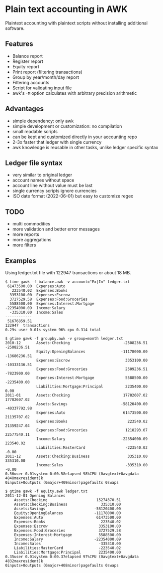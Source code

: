 # Plain text accounting in AWK
Plaintext accounting with plaintext scripts without installing additional software.


## Features

- Balance report
- Register report
- Equity report
- Print report (filtering transactions)
- Group by year/month/day report
- Filtering accounts
- Script for validating input file
- awk's `-M` option calculates with arbitrary precision arithmetic 

## Advantages

- simple dependency: only awk
- simple development or customization: no compilation
- small readable scripts
- can be kept and customized directly in your accounting repo
- 2-3x faster that ledger with single currency
- awk knowledge is reusable in other tasks, unlike ledger specific syntax

## Ledger file syntax
- very similar to original ledger
- account names without space
- account line without value must be last
- single currency scripts ignore currencies
- ISO date format (2022-06-01) but easy to customize regex

## TODO

- multi commodities
- more validation and better error messages
- more reports
- more aggregations
- more filters

## Examples
Using ledger.txt file with 122947 transactions or about 18 MB.

```
$ time gawk -f balance.awk -v account="Ex|In" ledger.txt
 61473500.00  Expenses:Auto
   223540.02  Expenses:Books
  3353100.00  Expenses:Escrow
  3727529.58  Expenses:Food:Groceries
  5588500.00  Expenses:Interest:Mortgage
-22354000.09  Income:Salary
  -335310.00  Income:Sales
------------
 51676859.51
122947  transactions
0.29s user 0.01s system 96% cpu 0.314 total
```

```
$ gtime gawk -f groupby.awk -v group=month ledger.txt
2010-12       Assets:Checking                        -2508236.51      -2508236.51
              Equity:OpeningBalances                -11178000.00     -13686236.51
              Expenses:Escrow                         3353100.00     -10333136.51
              Expenses:Food:Groceries                 2509236.51      -7823900.00
              Expenses:Interest:Mortgage              5588500.00      -2235400.00
              Liabilities:Mortgage:Principal          2235400.00             0.00
2011-01       Assets:Checking                        17782607.02      17782607.02
              Assets:Savings                        -58120400.00     -40337792.98
              Expenses:Auto                          61473500.00      21135707.02
              Expenses:Books                           223540.02      21359247.04
              Expenses:Food:Groceries                 1218293.07      22577540.11
              Income:Salary                         -22354000.09        223540.02
              Liabilities:MasterCard                  -223540.02            -0.00
2011-12       Assets:Checking:Business                 335310.00        335310.00
              Income:Sales                            -335310.00            -0.00
0.56user 0.01system 0:00.58elapsed 98%CPU (0avgtext+0avgdata 4848maxresident)k
0inputs+0outputs (0major+409minor)pagefaults 0swaps
```

```
$ gtime gawk -f equity.awk ledger.txt
2011-12-01 Opening Balances
    Assets:Checking                      15274370.51
    Assets:Checking:Business               335310.00
    Assets:Savings                      -58120400.00
    Equity:OpeningBalances              -11178000.00
    Expenses:Auto                        61473500.00
    Expenses:Books                         223540.02
    Expenses:Escrow                       3353100.00
    Expenses:Food:Groceries               3727529.58
    Expenses:Interest:Mortgage            5588500.00
    Income:Salary                       -22354000.09
    Income:Sales                          -335310.00
    Liabilities:MasterCard                -223540.02
    Liabilities:Mortgage:Principal        2235400.00
0.35user 0.01system 0:00.37elapsed 97%CPU (0avgtext+0avgdata 4832maxresident)k
0inputs+0outputs (0major+408minor)pagefaults 0swaps
```
